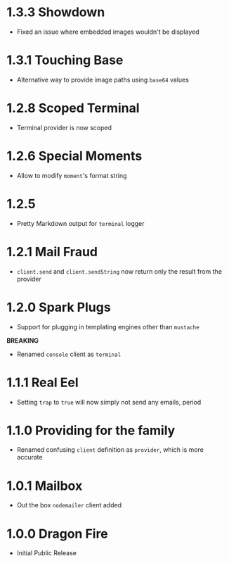 # 1.3.3 Showdown

- Fixed an issue where embedded images wouldn't be displayed

# 1.3.1 Touching Base

- Alternative way to provide image paths using `base64` values

# 1.2.8 Scoped Terminal

- Terminal provider is now scoped

# 1.2.6 Special Moments

- Allow to modify `moment`'s format string

# 1.2.5

- Pretty Markdown output for `terminal` logger

# 1.2.1 Mail Fraud

- `client.send` and `client.sendString` now return only the result from the provider

# 1.2.0 Spark Plugs

- Support for plugging in templating engines other than `mustache`

**BREAKING**

- Renamed `console` client as `terminal`

# 1.1.1 Real Eel

- Setting `trap` to `true` will now simply not send any emails, period

# 1.1.0 Providing for the family

- Renamed confusing `client` definition as `provider`, which is more accurate

# 1.0.1 Mailbox

- Out the box `nodemailer` client added

# 1.0.0 Dragon Fire

- Initial Public Release
